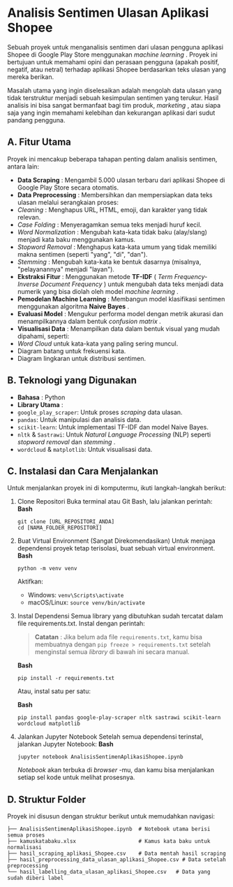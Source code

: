 # Analisis Sentimen Ulasan Aplikasi Shopee

Sebuah proyek untuk menganalisis sentimen dari ulasan pengguna aplikasi Shopee di Google Play Store menggunakan  *machine learning* . Proyek ini bertujuan untuk memahami opini dan perasaan pengguna (apakah positif, negatif, atau netral) terhadap aplikasi Shopee berdasarkan teks ulasan yang mereka berikan.

Masalah utama yang ingin diselesaikan adalah mengolah data ulasan yang tidak terstruktur menjadi sebuah kesimpulan sentimen yang terukur. Hasil analisis ini bisa sangat bermanfaat bagi tim produk,  *marketing* , atau siapa saja yang ingin memahami kelebihan dan kekurangan aplikasi dari sudut pandang pengguna.

## A. Fitur Utama

Proyek ini mencakup beberapa tahapan penting dalam analisis sentimen, antara lain:

* **Data Scraping** : Mengambil 5.000 ulasan terbaru dari aplikasi Shopee di Google Play Store secara otomatis.
* **Data Preprocessing** : Membersihkan dan mempersiapkan data teks ulasan melalui serangkaian proses:
* *Cleaning* : Menghapus URL, HTML, emoji, dan karakter yang tidak relevan.
* *Case Folding* : Menyeragamkan semua teks menjadi huruf kecil.
* *Word Normalization* : Mengubah kata-kata tidak baku (alay/slang) menjadi kata baku menggunakan kamus.
* *Stopword Removal* : Menghapus kata-kata umum yang tidak memiliki makna sentimen (seperti "yang", "di", "dan").
* *Stemming* : Mengubah kata-kata ke bentuk dasarnya (misalnya, "pelayanannya" menjadi "layan").
* **Ekstraksi Fitur** : Menggunakan metode **TF-IDF** ( *Term Frequency-Inverse Document Frequency* ) untuk mengubah data teks menjadi data numerik yang bisa diolah oleh model  *machine learning* .
* **Pemodelan Machine Learning** : Membangun model klasifikasi sentimen menggunakan algoritma  **Naive Bayes** .
* **Evaluasi Model** : Mengukur performa model dengan metrik akurasi dan menampilkannya dalam bentuk  *confusion matrix* .
* **Visualisasi Data** : Menampilkan data dalam bentuk visual yang mudah dipahami, seperti:
* *Word Cloud* untuk kata-kata yang paling sering muncul.
* Diagram batang untuk frekuensi kata.
* Diagram lingkaran untuk distribusi sentimen.

## B. Teknologi yang Digunakan

* **Bahasa** : Python
* **Library Utama** :
* `google_play_scraper`: Untuk proses *scraping* data ulasan.
* `pandas`: Untuk manipulasi dan analisis data.
* `scikit-learn`: Untuk implementasi TF-IDF dan model Naive Bayes.
* `nltk` & `Sastrawi`: Untuk *Natural Language Processing* (NLP) seperti *stopword removal* dan  *stemming* .
* `wordcloud` & `matplotlib`: Untuk visualisasi data.

## C. Instalasi dan Cara Menjalankan

Untuk menjalankan proyek ini di komputermu, ikuti langkah-langkah berikut:

1. Clone Repositori
   Buka terminal atau Git Bash, lalu jalankan perintah:
   **Bash**

   ```
   git clone [URL_REPOSITORI_ANDA]
   cd [NAMA_FOLDER_REPOSITORI]
   ```
2. Buat Virtual Environment (Sangat Direkomendasikan)
   Untuk menjaga dependensi proyek tetap terisolasi, buat sebuah virtual environment.
   **Bash**

   ```
   python -m venv venv
   ```

   Aktifkan:

   * Windows: `venv\Scripts\activate`
   * macOS/Linux: `source venv/bin/activate`
3. Instal Dependensi
   Semua library yang dibutuhkan sudah tercatat dalam file requirements.txt. Instal dengan perintah:

   > **Catatan** : Jika belum ada file `requirements.txt`, kamu bisa membuatnya dengan `pip freeze > requirements.txt` setelah menginstal semua *library* di bawah ini secara manual.
   >

   **Bash**

   ```
   pip install -r requirements.txt
   ```

   Atau, instal satu per satu:

   **Bash**

   ```
   pip install pandas google-play-scraper nltk sastrawi scikit-learn wordcloud matplotlib
   ```
4. Jalankan Jupyter Notebook
   Setelah semua dependensi terinstal, jalankan Jupyter Notebook:
   **Bash**

   ```
   jupyter notebook AnalisisSentimenAplikasiShopee.ipynb
   ```

   *Notebook* akan terbuka di  *browser* -mu, dan kamu bisa menjalankan setiap sel kode untuk melihat prosesnya.

## D. Struktur Folder

Proyek ini disusun dengan struktur berikut untuk memudahkan navigasi:

```
├── AnalisisSentimenAplikasiShopee.ipynb  # Notebook utama berisi semua proses
├── kamuskatabaku.xlsx                    # Kamus kata baku untuk normalisasi
├── hasil_scraping_aplikasi_Shopee.csv    # Data mentah hasil scraping
├── hasil_preprocessing_data_ulasan_aplikasi_Shopee.csv # Data setelah preprocessing
└── hasil_labelling_data_ulasan_aplikasi_Shopee.csv   # Data yang sudah diberi label
```
